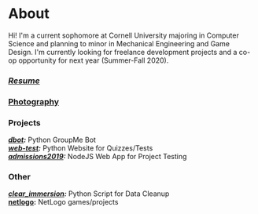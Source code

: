 # About
Hi! I'm a current sophomore at Cornell University majoring in Computer Science and planning to minor in Mechanical Engineering and Game Design. I'm currently looking for freelance development projects and a co-op opportunity for next year (Summer-Fall 2020).  

### *[Resume](resume.md)*

### [Photography](https://www.behance.net/benjaminshen)

### Projects
***[dbot](projects/dbot.md):*** Python GroupMe Bot   
***[web-test](projects/web-test.md):*** Python Website for Quizzes/Tests  
***[admissions2019](projects/admissions2019.md):*** NodeJS Web App for Project Testing 

### Other

***[clear_immersion](projects/clear_immersion.md):*** Python Script for Data Cleanup  
**[netlogo](https://github.com/benjamin-shen/netlogo):** NetLogo games/projects  